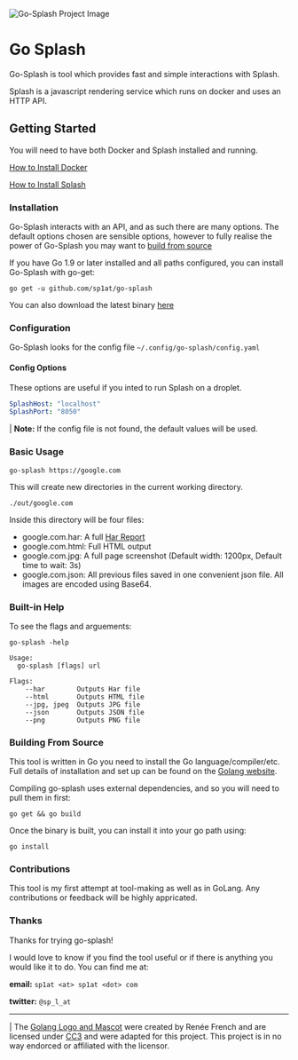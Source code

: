 ![Go-Splash Project Image](https://repository-images.githubusercontent.com/205255763/e8fa4580-ccdf-11e9-8fe5-96cec7528d41)
# Go Splash

Go-Splash is tool which provides fast and simple interactions with Splash.

Splash is a javascript rendering service which runs on docker and uses an HTTP API. 

## Getting Started

You will need to have both Docker and Splash installed and running. 

[How to Install Docker](https://docs.docker.com/install/)

[How to Install Splash](https://splash.readthedocs.io/en/stable/install.html)

### Installation

Go-Splash interacts with an API, and as such there are many options. The default options chosen are sensible options, however to fully realise the power of Go-Splash you may want to [build from source](https://github.com/sp1at/go-splash#build-from-source) 

If you have Go 1.9 or later installed and all paths configured, you can install Go-Splash with go-get:

`go get -u github.com/sp1at/go-splash`

You can also download the latest binary [here](https://github.com/sp1at/go-splash/releases)


### Configuration

Go-Splash looks for the config file `~/.config/go-splash/config.yaml`


#### Config Options
These options are useful if you inted to run Splash on a droplet. 
``` config.yaml
SplashHost: "localhost"
SplashPort: "8050"
```

| **Note:** If the config file is not found, the default values will be used.

### Basic Usage

`go-splash https://google.com`

This will create new directories in the current working directory.

`./out/google.com`

Inside this directory will be four files:

* google.com.har: A full [Har Report](https://en.wikipedia.org/wiki/HAR_(file_format))
* google.com.html: Full HTML output
* google.com.jpg: A full page screenshot (Default width: 1200px, Default time to wait: 3s)
* google.com.json: All previous files saved in one convenient json file. All images are encoded using Base64.

### Built-in Help
To see the flags and arguements:

`go-splash -help`

```
Usage:
  go-splash [flags] url

Flags:
	--har        Outputs Har file
	--html       Outputs HTML file
	--jpg, jpeg  Outputs JPG file
	--json       Outputs JSON file
	--png        Outputs PNG file

```

### Building From Source

This tool is written in Go you need to install the Go language/compiler/etc. Full details of installation and set up can be found on the [Golang website](https://golang.org/doc/install).

Compiling
go-splash uses external dependencies, and so you will need to pull them in first:

`go get && go build`

Once the binary is built, you can install it into your go path using:

`go install`

### Contributions

This tool is my first attempt at tool-making as well as in GoLang. Any contributions or feedback will be highly appricated. 

### Thanks

Thanks for trying go-splash!

 I would love to know if you find the tool useful or if there is anything you would like it to do. You can find me at:


**email:** `sp1at <at> sp1at <dot> com`

**twitter:** `@sp_l_at`

---
| The [Golang Logo and Mascot](https://golang.org/doc/faq#gopher) were created by Renée French and are licensed under [CC3](https://creativecommons.org/licenses/by/3.0/legalcode) and were adapted for this project. This project is in no way endorced or affiliated with the licensor.
